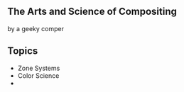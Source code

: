 ## The Arts and Science of Compositing
by a geeky comper

## Topics
- Zone Systems
- Color Science
- 
